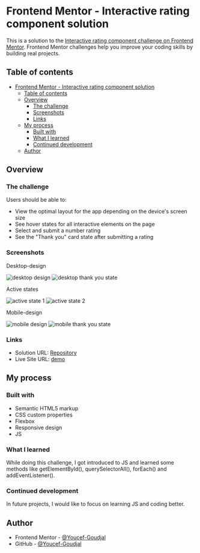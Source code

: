 # Frontend Mentor - Interactive rating component solution

This is a solution to the [Interactive rating component challenge on Frontend Mentor](https://www.frontendmentor.io/challenges/interactive-rating-component-koxpeBUmI). Frontend Mentor challenges help you improve your coding skills by building real projects.

## Table of contents

- [Frontend Mentor - Interactive rating component solution](#frontend-mentor---interactive-rating-component-solution)
  - [Table of contents](#table-of-contents)
  - [Overview](#overview)
    - [The challenge](#the-challenge)
    - [Screenshots](#screenshots)
    - [Links](#links)
  - [My process](#my-process)
    - [Built with](#built-with)
    - [What I learned](#what-i-learned)
    - [Continued development](#continued-development)
  - [Author](#author)

## Overview

### The challenge

Users should be able to:

- View the optimal layout for the app depending on the device's screen size
- See hover states for all interactive elements on the page
- Select and submit a number rating
- See the "Thank you" card state after submitting a rating

### Screenshots

Desktop-design

![desktop design](screenshots/desktop-design.png)
![desktop thank you state](screenshots/desktop-thank-you-state.png)

Active states

![active state 1](screenshots/Active-state-1.png)
![active state 2](screenshots/Active-state-2.png)

Mobile-design

![mobile design](screenshots/mobile-design.png)
![mobile thank you state](screenshots/mobile-thank-you-state.png)

### Links

- Solution URL: [Repository](https://github.com/Youcef-Goudjal/frontend-challenges/tree/main/interactive-rating-component)
- Live Site URL: [demo](https://youcef-goudjal.github.io/frontend-challenges/interactive-rating-component/?#)

## My process

### Built with

- Semantic HTML5 markup
- CSS custom properties
- Flexbox
- Responsive design
- JS

### What I learned

While doing this challenge, I got introduced to JS and learned some methods like getElementById(), querySelectorAll(), forEach() and addEventListener().

### Continued development

In future projects, I would like to focus on learning JS and coding better.

## Author

- Frontend Mentor - [@Youcef-Goudjal](https://www.frontendmentor.io/profile/Youcef-Goudjal)
- GitHub - [@Youcef-Goudjal](https://github.com/Youcef-Goudjal)
